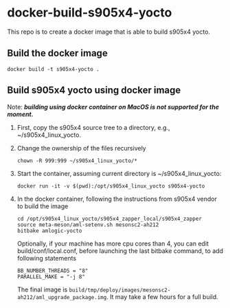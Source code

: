 # docker-build-s905x4-yocto

This repo is to create a docker image that is able to build s905x4 yocto.

## Build the docker image

```docker build -t s905x4-yocto .```

## Build s905x4 yocto using docker image

Note: ***building using docker container on MacOS is not supported for the moment.***

1. First, copy the s905x4 source tree to a directory, e.g., ~/s905x4_linux_yocto.
2. Change the ownership of the files recursively
  
   ```chown -R 999:999 ~/s905x4_linux_yocto/*```
3. Start the container, assuming current directory is ~/s905x4_linux_yocto:
  
   ```docker run -it -v $(pwd):/opt/s905x4_linux_yocto s905x4-yocto```
4. In the docker container, following the instructions from s905x4 vendor to build the image
 
   ```
   cd /opt/s905x4_linux_yocto/s905x4_zapper_local/s905x4_zapper
   source meta-meson/aml-setenv.sh mesonsc2-ah212
   bitbake amlogic-yocto
   ```

   Optionally, if your machine has more cpu cores than 4, you can edit build/conf/local.conf, before launching the last bitbake command, to add following statements

   ```
   BB_NUMBER_THREADS = "8"
   PARALLEL_MAKE = "-j 8"
   ```

   The final image is ```build/tmp/deploy/images/mesonsc2-ah212/aml_upgrade_package.img```. It may take a few hours for a full build.

